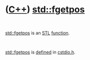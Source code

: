 
 

 

 

 

 

([C++](Cpp.md)) [std::fgetpos](CppFgetpos.md)
===============================================

 

[std::fgetpos](CppFgetpos.md) is an [STL](CppStl.md)
[function](CppFunction.md).

 

[std::fgetpos](CppFgetpos.md) is [defined](CppDefinition.md) in
[cstdio.h](CppCstdioH.md).

 

 

 

 

 

 


